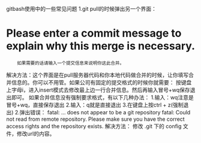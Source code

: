 gitbash使用中的一些常见问题
1.git pull的时候弹出另一个界面：
 # Please enter a commit message to explain why this merge is necessary.
        如果需要的话请输入一个提交信息来说明你这此合并。
解决方法：这个界面是在pull服务器代码和你本地代码做合并的时候，让你填写合并信息的。你可以不用管。如果公司有固定的提交格式的时候你就需要：
按键盘上字母i，进入insert模式去修改最上边一行合并信息。然后再输入冒号+wq保存退出即可。
             如果合并信息没有强制要求格式，有以下几种办法：
             1.输入：wq注意是冒号+wq，直接保存退出
             2.输入：q就是直接退出
             3.在键盘上按ctrl + z(强制退出)
2.弹出错误：
  fatal: ... does not appear to be a git repository
  fatal: Could not read from remote repository.
  Please make sure you have the correct access rights and the repository exists.
解决方法：
	修改 .git 下的 config 文件，修改url的内容。

